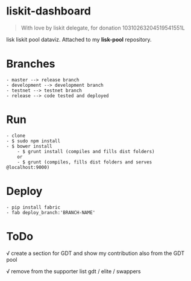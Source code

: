 # liskit-dashboard
> With love by liskit delegate, for donation 10310263204519541551L

lisk liskit pool dataviz. Attached to my **lisk-pool** repository. 

# Branches
    - master --> release branch
    - development --> development branch
    - testnet --> testnet branch
    - release --> code tested and deployed

# Run
    - clone
    - $ sudo npm install
    - $ bower install
        - $ grunt install (compiles and fills dist folders)
        or
        - $ grunt (compiles, fills dist folders and serves @localhost:9000)

# Deploy

    - pip install fabric
    - fab deploy_branch:'BRANCH-NAME'

# ToDo

√ create a section for GDT and show my contribution also from the GDT pool

√ remove from the supporter list gdt / elite / swappers
